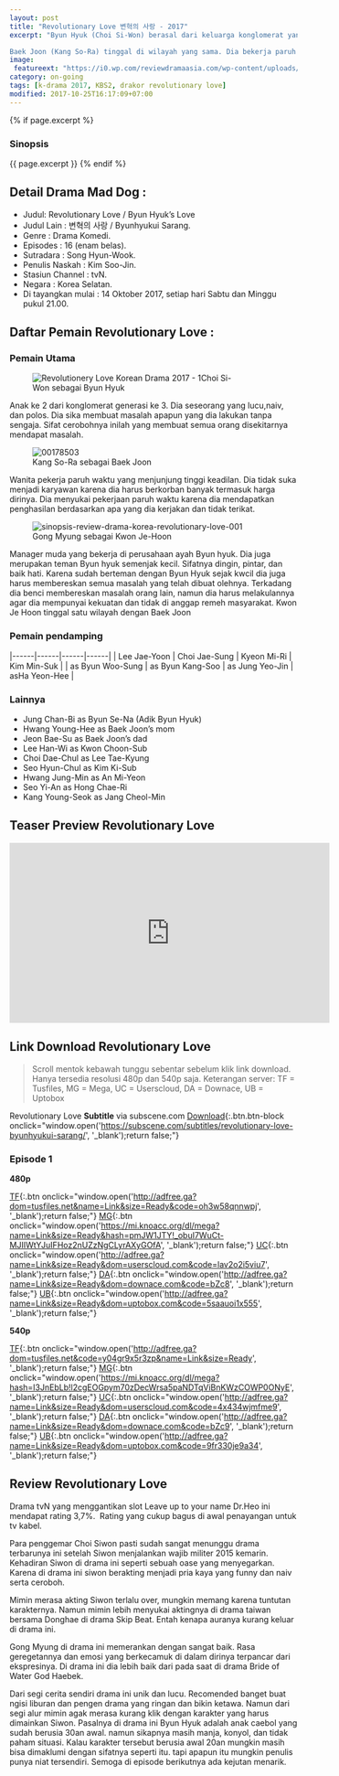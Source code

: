 ```yaml
---
layout: post
title: "Revolutionary Love 변혁의 사랑 - 2017"
excerpt: "Byun Hyuk (Choi Si-Won) berasal dari keluarga konglomerat yang menjalankan perusahaan besar. Dia menjalani hidup yang bahagia tanpa ada tujuan spesial. Dia percaya diri dalam menghadapi wanita dan dia juga orang yang naiv dengan hati yang hangat. Byun Hyuk mulai hidup di tempat kecil di wilayah miskin. Dia menyembunyikan backgroundnya.

Baek Joon (Kang So-Ra) tinggal di wilayah yang sama. Dia bekerja paruh waktu untuk kebutuhannya. Baek joon lulusan dari universitas yang bagus namun dia tidak mau menjadi karyawan di peruaahaan dan mengambil pekerjaan paruh waktu. Dia berpikiran positif dan penuh dengan keadilan. Namun hidupnya mulai berubah setelah bertemu dengan Byun Hyuk."
image:
 featureext: "https://i0.wp.com/reviewdramaasia.com/wp-content/uploads/2017/10/revolutionary-love-byeonhyeogui-sarangbyun-hyuks-love-love-of-transformation.jpg?resize=600%2C300"
category: on-going
tags: [k-drama 2017, KBS2, drakor revolutionary love]
modified: 2017-10-25T16:17:09+07:00
---
```

{% if page.excerpt %}
### Sinopsis

{{ page.excerpt }}
{% endif %}
## Detail Drama Mad Dog :

- Judul: Revolutionary Love / Byun Hyuk’s Love
- Judul Lain : 변혁의 사랑 / Byunhyukui Sarang.
- Genre : Drama Komedi.
- Episodes : 16 (enam belas).
- Sutradara : Song Hyun-Wook.
- Penulis Naskah : Kim Soo-Jin.
- Stasiun Channel : tvN.
- Negara : Korea Selatan.
- Di tayangkan mulai : 14 Oktober 2017, setiap hari Sabtu dan Minggu pukul 21.00.

## Daftar Pemain Revolutionary Love :

### Pemain Utama

<figure><img src="https://i2.wp.com/reviewdramaasia.com/wp-content/uploads/2017/10/Revolutionery-Love-Korean-Drama-2017-1.png?resize=494%2C278" alt="Revolutionery Love Korean Drama 2017 - 1" srcset="https://i1.wp.com/reviewdramaasia.com/wp-content/uploads/2017/10/Revolutionery-Love-Korean-Drama-2017-1.png?resize=300%2C169 300w, https://i2.wp.com/reviewdramaasia.com/wp-content/uploads/2017/10/Revolutionery-Love-Korean-Drama-2017-1.png?resize=768%2C432 768w, https://i2.wp.com/reviewdramaasia.com/wp-content/uploads/2017/10/Revolutionery-Love-Korean-Drama-2017-1.png?resize=600%2C338 600w, https://i0.wp.com/reviewdramaasia.com/wp-content/uploads/2017/10/Revolutionery-Love-Korean-Drama-2017-1.png?w=849 849w" sizes="(max-width: 494px) 100vw, 494px" data-recalc-dims="1" /></figcaption>Choi Si-Won sebagai Byun Hyuk</figcaption></figure>

Anak ke 2 dari konglomerat generasi ke 3. Dia seseorang yang lucu,naiv, dan polos. Dia sika membuat masalah apapun yang dia lakukan tanpa sengaja. Sifat cerobohnya inilah yang membuat semua orang disekitarnya mendapat masalah.

<figure>
<img src="https://i1.wp.com/reviewdramaasia.com/wp-content/uploads/2017/10/00178503.jpg?resize=506%2C281" alt="00178503" srcset="https://i2.wp.com/reviewdramaasia.com/wp-content/uploads/2017/10/00178503.jpg?resize=300%2C167 300w, https://i0.wp.com/reviewdramaasia.com/wp-content/uploads/2017/10/00178503.jpg?resize=600%2C333 600w, https://i2.wp.com/reviewdramaasia.com/wp-content/uploads/2017/10/00178503.jpg?w=630 630w" sizes="(max-width: 506px) 100vw, 506px" data-recalc-dims="1" /><figcaption>Kang So-Ra sebagai Baek Joon</figcaption></figure>

Wanita pekerja paruh waktu yang menjunjung tinggi keadilan. Dia tidak suka menjadi karyawan karena dia harus berkorban banyak termasuk harga dirinya. Dia menyukai pekerjaan paruh waktu karena dia mendapatkan penghasilan berdasarkan apa yang dia kerjakan dan tidak terikat.

<figure><img src="https://i0.wp.com/reviewdramaasia.com/wp-content/uploads/2017/10/sinopsis-review-drama-korea-revolutionary-love-001.jpg?resize=510%2C289" alt="sinopsis-review-drama-korea-revolutionary-love-001" srcset="https://i1.wp.com/reviewdramaasia.com/wp-content/uploads/2017/10/sinopsis-review-drama-korea-revolutionary-love-001.jpg?resize=300%2C170 300w, https://i0.wp.com/reviewdramaasia.com/wp-content/uploads/2017/10/sinopsis-review-drama-korea-revolutionary-love-001.jpg?resize=768%2C435 768w, https://i1.wp.com/reviewdramaasia.com/wp-content/uploads/2017/10/sinopsis-review-drama-korea-revolutionary-love-001.jpg?resize=600%2C340 600w, https://i2.wp.com/reviewdramaasia.com/wp-content/uploads/2017/10/sinopsis-review-drama-korea-revolutionary-love-001.jpg?w=1000 1000w" sizes="(max-width: 510px) 100vw, 510px" data-recalc-dims="1" /><figcaption>Gong Myung sebagai Kwon Je-Hoon</figcaption></figure>

Manager muda yang bekerja di perusahaan ayah Byun hyuk. Dia juga merupakan teman Byun hyuk semenjak kecil. Sifatnya dingin, pintar, dan baik hati. Karena sudah berteman dengan Byun Hyuk sejak kwcil dia juga harus membereskan semua masalah yang telah dibuat olehnya. Terkadang dia benci membereskan masalah orang lain, namun dia harus melakulannya agar dia mempunyai kekuatan dan tidak di anggap remeh masyarakat. Kwon Je Hoon tinggal satu wilayah dengan Baek Joon

### Pemain pendamping

|------|------|------|------|
| Lee Jae-Yoon | Choi Jae-Sung | Kyeon Mi-Ri | Kim Min-Suk |
| as Byun Woo-Sung | as Byun Kang-Soo | as Jung Yeo-Jin | asHa Yeon-Hee |

### Lainnya

- Jung Chan-Bi as Byun Se-Na (Adik Byun Hyuk)
- Hwang Young-Hee as Baek Joon’s mom
- Jeon Bae-Su as Baek Joon’s dad
- Lee Han-Wi as Kwon Choon-Sub
- Choi Dae-Chul as Lee Tae-Kyung
- Seo Hyun-Chul as Kim Ki-Sub
- Hwang Jung-Min as An Mi-Yeon
- Seo Yi-An as Hong Chae-Ri
- Kang Young-Seok as Jang Cheol-Min

## Teaser Preview Revolutionary Love

<iframe src="https://www.youtube.com/embed/https://m.youtube.com/1nHQKQXO6pc" width="560" height="315" frameborder="0" allowfullscreen="allowfullscreen"></iframe>

## Link Download Revolutionary Love

> Scroll mentok kebawah tunggu sebentar sebelum klik link download. Hanya tersedia resolusi 480p dan 540p saja. Keterangan server: TF = Tusfiles, MG = Mega, UC = Userscloud, DA = Downace, UB = Uptobox 

Revolutionary Love **Subtitle** via subscene.com
[Download](#){:.btn.btn-block onclick="window.open('https://subscene.com/subtitles/revolutionary-love-byunhyukui-sarang/', '_blank');return false;"}

### Episode 1
**480p** 

[TF](#){:.btn onclick="window.open('http://adfree.ga?dom=tusfiles.net&name=Link&size=Ready&code=oh3w58qnnwpj', '_blank');return false;"} [MG](#){:.btn onclick="window.open('https://mi.knoacc.org/dl/mega?name=Link&size=Ready&hash=pmJW1JTY!_obuI7WuCt-MJIIWtYJuIFHoz2nUZzNgCLyrAXyGOfA', '_blank');return false;"} [UC](#){:.btn onclick="window.open('http://adfree.ga?name=Link&size=Ready&dom=userscloud.com&code=lav2o2i5viu7', '_blank');return false;"} [DA](#){:.btn onclick="window.open('http://adfree.ga?name=Link&size=Ready&dom=downace.com&code=bZc8', '_blank');return false;"} [UB](#){:.btn onclick="window.open('http://adfree.ga?name=Link&size=Ready&dom=uptobox.com&code=5saauoi1x555', '_blank');return false;"}

**540p**

[TF](#){:.btn onclick="window.open('http://adfree.ga?dom=tusfiles.net&code=y04gr9x5r3zp&name=Link&size=Ready', '_blank');return false;"} [MG](#){:.btn onclick="window.open('https://mi.knoacc.org/dl/mega?hash=I3JnEbLb!l2cgEOGpym70zDecWrsa5paNDTqViBnKWzCOWP0ONyE', '_blank');return false;"} [UC](#){:.btn onclick="window.open('http://adfree.ga?name=Link&size=Ready&dom=userscloud.com&code=4x434wjmfme9', '_blank');return false;"} [DA](#){:.btn onclick="window.open('http://adfree.ga?name=Link&size=Ready&dom=downace.com&code=bZc9', '_blank');return false;"} [UB](#){:.btn onclick="window.open('http://adfree.ga?name=Link&size=Ready&dom=uptobox.com&code=9fr330je9a34', '_blank');return false;"}

## Review Revolutionary Love

Drama tvN yang menggantikan slot Leave up to your name Dr.Heo ini mendapat rating 3,7%.  Rating yang cukup bagus di awal penayangan untuk tv kabel.

Para penggemar Choi Siwon pasti sudah sangat menunggu drama terbarunya ini setelah Siwon menjalankan wajib militer 2015 kemarin. Kehadiran Siwon di drama ini seperti sebuah oase yang menyegarkan. Karena di drama ini siwon berakting menjadi pria kaya yang funny dan naiv serta ceroboh.

Mimin merasa akting Siwon terlalu over, mungkin memang karena tuntutan karakternya. Namun mimin lebih menyukai aktingnya di drama taiwan bersama Donghae di drama Skip Beat. Entah kenapa auranya kurang keluar di drama ini.

Gong Myung di drama ini memerankan dengan sangat baik. Rasa geregetannya dan emosi yang berkecamuk di dalam dirinya terpancar dari ekspresinya. Di drama ini dia lebih baik dari pada saat di drama Bride of Water God Haebek.

Dari segi cerita sendiri drama ini unik dan lucu. Recomended banget buat ngisi liburan dan pengen drama yang ringan dan bikin ketawa.
Namun dari segi alur mimin agak merasa kurang klik dengan karakter yang harus dimainkan Siwon. Pasalnya di drama ini Byun Hyuk adalah anak caebol yang sudah berusia 30an awal. namun sikapnya masih manja, konyol, dan tidak paham situasi. Kalau karakter tersebut berusia awal 20an mungkin masih bisa dimaklumi dengan sifatnya seperti itu. tapi apapun itu mungkin penulis punya niat tersendiri. Semoga di episode berikutnya ada kejutan menarik.